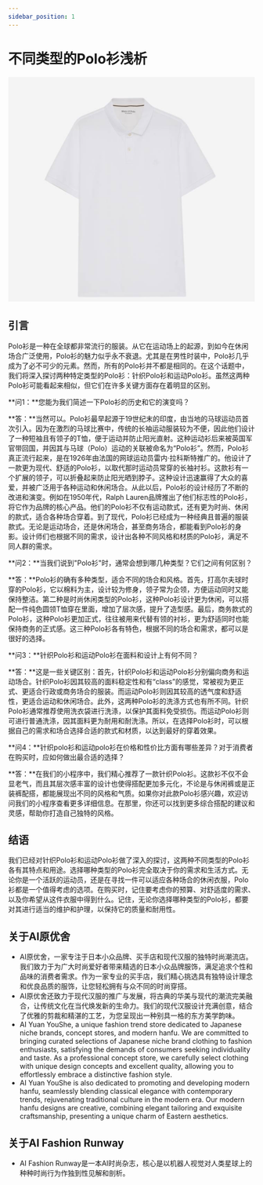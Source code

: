 ```yaml
---
sidebar_position: 1
---
```

# 不同类型的Polo衫浅析

![](./pics/polo.png)

## 引言
Polo衫是一种在全球都非常流行的服装。从它在运动场上的起源，到如今在休闲场合广泛使用，Polo衫的魅力似乎永不衰退。尤其是在男性时装中，Polo衫几乎成为了必不可少的元素。然而，所有的Polo衫并不都是相同的。在这个话题中，我们将深入探讨两种特定类型的Polo衫：针织Polo衫和运动Polo衫。虽然这两种Polo衫可能看起来相似，但它们在许多关键方面存在着明显的区别。

**问1：**您能为我们简述一下Polo衫的历史和它的演变吗？

**答：**当然可以。Polo衫最早起源于19世纪末的印度，由当地的马球运动员首次引入。因为在激烈的马球比赛中，传统的长袖运动服装较为不便，因此他们设计了一种短袖且有领子的T恤，便于运动并防止阳光直射。这种运动衫后来被英国军官带回国，并因其与马球（Polo）运动的关联被命名为“Polo衫”。然而，Polo衫真正流行起来，是在1926年由法国的网球运动员雷内·拉科斯特推广的。他设计了一款更为现代、舒适的Polo衫，以取代那时运动员常穿的长袖衬衫。这款衫有一个扩展的领子，可以折叠起来防止阳光晒到脖子。这种设计迅速赢得了大众的喜爱，并被广泛用于各种运动和休闲场合。从此以后，Polo衫的设计经历了不断的改进和演变。例如在1950年代，Ralph Lauren品牌推出了他们标志性的Polo衫，将它作为品牌的核心产品。他们的Polo衫不仅有运动款式，还有更为时尚、休闲的款式，适合各种场合穿着。到了现代，Polo衫已经成为一种经典且普遍的服装款式。无论是运动场合，还是休闲场合，甚至商务场合，都能看到Polo衫的身影。设计师们也根据不同的需求，设计出各种不同风格和材质的Polo衫，满足不同人群的需求。

**问2：**当我们说到"Polo衫"时，通常会想到哪几种类型？它们之间有何区别？

**答：**Polo衫的确有多种类型，适合不同的场合和风格。首先，打高尔夫球时穿的Polo衫，它以棉料为主，设计较为修身，领子常为企领，方便运动同时又能保持整洁。第二种是时尚休闲类型的Polo衫，这种Polo衫设计更为休闲，可以搭配一件纯色圆领T恤穿在里面，增加了层次感，提升了造型感。最后，商务款式的Polo衫，这种Polo衫更加正式，往往被用来代替有领的衬衫，更为舒适同时也能保持商务的正式感。这三种Polo衫各有特色，根据不同的场合和需求，都可以是很好的选择。

**问3：**针织Polo衫和运动Polo衫在面料和设计上有何不同？

**答：**这是一些关键区别：首先，针织Polo衫和运动Polo衫分别偏向商务和运动场合。针织Polo衫因其较高的面料稳定性和有“class”的感觉，常被视为更正式、更适合行政或商务场合的服装。而运动Polo衫则因其较高的透气度和舒适性，更适合运动和休闲场合。此外，这两种Polo衫的洗涤方式也有所不同。针织Polo衫通常推荐使用洗衣袋进行洗涤，以保护其面料免受损伤。而运动Polo衫则可进行普通洗涤，因其面料更为耐用和耐洗涤。所以，在选择Polo衫时，可以根据自己的需求和场合选择合适的款式和材质，以达到最好的穿着效果。

**问4：**针织polo衫和运动polo衫在价格和性价比方面有哪些差异？对于消费者在购买时，应如何做出最合适的选择？

**答：**在我们的小程序中，我们精心推荐了一款针织Polo衫。这款衫不仅不会显老气，而且其层次感丰富的设计也使得搭配更加多元化，不论是与休闲裤或是正装裤配搭，都能展现出不同的风格和气质。如果你对此款Polo衫感兴趣，欢迎访问我们的小程序查看更多详细信息。在那里，你还可以找到更多综合搭配的建议和灵感，帮助你打造自己独特的风格。

## 结语
我们已经对针织Polo衫和运动Polo衫做了深入的探讨，这两种不同类型的Polo衫各有其特点和用途。选择哪种类型的Polo衫完全取决于你的需求和生活方式。无论你是一个活跃的运动员，还是在寻找一件可以适应各种场合的休闲衣服，Polo衫都是一个值得考虑的选项。在购买时，记住要考虑你的预算、对舒适度的需求、以及你希望从这件衣服中得到什么。记住，无论你选择哪种类型的Polo衫，都要对其进行适当的维护和护理，以保持它的质量和耐用性。

## 关于AI原优舍
* AI原优舍，一家专注于日本小众品牌、买手店和现代汉服的独特时尚潮流店。我们致力于为广大时尚爱好者带来精选的日本小众品牌服饰，满足追求个性和品味的消费者需求。作为一家专业的买手店，我们精心挑选具有独特设计理念和优良品质的服饰，让您轻松拥有与众不同的时尚穿搭。
* AI原优舍还致力于现代汉服的推广与发展，将古典的华美与现代的潮流完美融合，让传统文化在当代焕发新的生命力。我们的现代汉服设计充满创意，结合了优雅的剪裁和精湛的工艺，为您呈现出一种别具一格的东方美学韵味。
* AI Yuan YouShe, a unique fashion trend store dedicated to Japanese niche brands, concept stores, and modern hanfu. We are committed to bringing curated selections of Japanese niche brand clothing to fashion enthusiasts, satisfying the demands of consumers seeking individuality and taste. As a professional concept store, we carefully select clothing with unique design concepts and excellent quality, allowing you to effortlessly embrace a distinctive fashion style.
* AI Yuan YouShe is also dedicated to promoting and developing modern hanfu, seamlessly blending classical elegance with contemporary trends, rejuvenating traditional culture in the modern era. Our modern hanfu designs are creative, combining elegant tailoring and exquisite craftsmanship, presenting a unique charm of Eastern aesthetics.

## 关于AI Fashion Runway
* AI Fashion Runway是一本AI时尚杂志，核心是以机器人视觉对人类星球上的种种时尚行为作独到性见解和剖析。